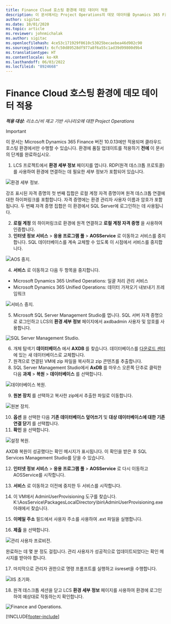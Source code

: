 ```yaml
---
title: Finance Cloud 호스팅 환경에 데모 데이터 적용
description: 이 문서에서는 Project Operations의 데모 데이터를 Dynamics 365 Finance 클라우드 호스팅 환경에 적용하는 방법을 설명합니다.
author: sigitac
ms.date: 10/01/2020
ms.topic: article
ms.reviewer: johnmichalak
ms.author: sigitac
ms.openlocfilehash: 4ce53c171929f0610c53025becaebea46d902c90
ms.sourcegitcommit: 6cfc50d89528df977a8f6a55c1ad39d99800d9b4
ms.translationtype: HT
ms.contentlocale: ko-KR
ms.lasthandoff: 06/03/2022
ms.locfileid: "8924668"
---
```

# <a name="apply-demo-data-to-a-finance-cloud-hosted-environment"></a>Finance Cloud 호스팅 환경에 데모 데이터 적용

_**적용 대상:** 리소스/비 재고 기반 시나리오에 대한 Project Operations_

> [!IMPORTANT]
> 이 문서는 Microsoft Dynamics 365 Finance 버전 10.0.13에만 적용되며 클라우드 호스팅 환경에서만 수행할 수 있습니다. 환경에 품질 업데이트를 적용하기 **전에** 이 문서의 단계를 완료하십시오.

1. LCS 프로젝트에서 **환경 세부 정보** 페이지를 엽니다. RDP(원격 데스크톱 프로토콜)를 사용하여 환경에 연결하는 데 필요한 세부 정보가 포함되어 있습니다.

![환경 세부 정보.](./media/1EnvironmentDetails.png)

강조 표시된 자격 증명의 첫 번째 집합은 로컬 계정 자격 증명이며 원격 데스크톱 연결에 대한 하이퍼링크를 포함합니다. 자격 증명에는 환경 관리자 사용자 이름과 암호가 포함됩니다. 두 번째 자격 증명 집합은 이 환경에서 SQL Server에 로그인하는 데 사용됩니다.

2. **로컬 계정** 의 하이퍼링크로 환경에 원격 연결하고 **로컬 계정 자격 증명** 을 사용하여 인증합니다.
3. **인터넷 정보 서비스** > **응용 프로그램 풀** > **AOSService** 로 이동하고 서비스를 중지합니다. SQL 데이터베이스를 계속 교체할 수 있도록 이 시점에서 서비스를 중지합니다.

![AOS 중지.](./media/2StopAOS.png)

4. **서비스** 로 이동하고 다음 두 항목을 중지합니다.

- Microsoft Dynamics 365 Unified Operations: 일괄 처리 관리 서비스
- Microsoft Dynamics 365 Unified Operations: 데이터 가져오기 내보내기 프레임워크

![서비스 중지.](./media/3StopServices.png)

5. Microsoft SQL Server Management Studio를 엽니다. SQL 서버 자격 증명으로 로그인하고 LCS의 **환경 세부 정보** 페이지에서 axdbadmin 사용자 및 암호를 사용합니다.

![SQL Server Management Studio.](./media/4SSMS.png)

6. 개체 탐색기 **데이터베이스** 에서 **AXDB** 를 찾습니다. 데이터베이스를 [다운로드 센터](https://download.microsoft.com/download/1/a/3/1a314bd2-b082-4a87-abdc-1ba26c92b63d/ProjOpsDemoDataFOGARelease.zip)에 있는 새 데이터베이스로 교체합니다. 
7. 원격으로 연결된 VM에 zip 파일을 복사하고 zip 콘텐츠를 추출합니다.
8. SQL Server Management Studio에서 **AxDB** 를 마우스 오른쪽 단추로 클릭한 다음 **과제** > **복원** > **데이터베이스** 를 선택합니다.

![데이터베이스 복원.](./media/5RestoreDatabase.png)

9. **원본 장치** 를 선택하고 복사한 zip에서 추출한 파일로 이동합니다.

![원본 장치.](./media/6SourceDevice.png)

10. **옵션** 을 선택한 다음 **기존 데이터베이스 덮어쓰기** 및 **대상 데이터베이스에 대한 기존 연결 닫기** 를 선택합니다. 
11. **확인** 을 선택합니다.

![설정 복원.](./media/7RestoreSetting.png)

AXDB 복원이 성공했다는 확인 메시지가 표시됩니다. 이 확인을 받은 후 SQL Services Management Studio를 닫을 수 있습니다.

12. **인터넷 정보 서비스** > **응용 프로그램 풀** > **AOSService** 로 다시 이동하고 AOSService를 시작합니다.
13. **서비스** 로 이동하고 이전에 중지한 두 서비스를 시작합니다.

14. 이 VM에서 AdminUserProvisioning 도구를 찾습니다. K:\AosService\PackagesLocalDirectory\bin\AdminUserProvisioning.exe 아래에서 찾습니다.
15. **이메일 주소** 필드에서 사용자 주소를 사용하여 .ext 파일을 실행합니다. 
16. **제출** 을 선택합니다.

![관리 사용자 프로비전.](./media/8AdminUserProvisioning.png)

완료하는 데 몇 분 정도 걸립니다. 관리 사용자가 성공적으로 업데이트되었다는 확인 메시지를 받아야 합니다.

17. 마지막으로 관리자 권한으로 명령 프롬프트를 실행하고 iisreset을 수행합니다.

![IIS 초기화.](./media/9IISReset.png)

18. 원격 데스크톱 세션을 닫고 LCS **환경 세부 정보** 페이지를 사용하여 환경에 로그인하여 예상대로 작동하는지 확인합니다.

![Finance and Operations.](./media/10FinanceAndOperations.png)


[!INCLUDE[footer-include](../includes/footer-banner.md)]